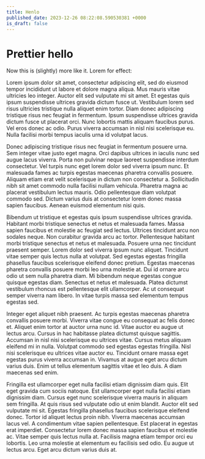 ```yaml
---
title: Henlo
published_date: 2023-12-26 08:22:08.590530381 +0000
is_draft: false
---
```

# Prettier hello

Now this is (slightly) more like it. Lorem for effect:

Lorem ipsum dolor sit amet, consectetur adipiscing elit, sed do eiusmod tempor incididunt ut labore et dolore magna aliqua. Mus mauris vitae ultricies leo integer. Auctor elit sed vulputate mi sit amet. Et egestas quis ipsum suspendisse ultrices gravida dictum fusce ut. Vestibulum lorem sed risus ultricies tristique nulla aliquet enim tortor. Diam donec adipiscing tristique risus nec feugiat in fermentum. Ipsum suspendisse ultrices gravida dictum fusce ut placerat orci. Nunc lobortis mattis aliquam faucibus purus. Vel eros donec ac odio. Purus viverra accumsan in nisl nisi scelerisque eu. Nulla facilisi morbi tempus iaculis urna id volutpat lacus.

Donec adipiscing tristique risus nec feugiat in fermentum posuere urna. Sem integer vitae justo eget magna. Orci dapibus ultrices in iaculis nunc sed augue lacus viverra. Porta non pulvinar neque laoreet suspendisse interdum consectetur. Vel turpis nunc eget lorem dolor sed viverra ipsum nunc. Et malesuada fames ac turpis egestas maecenas pharetra convallis posuere. Aliquam etiam erat velit scelerisque in dictum non consectetur a. Sollicitudin nibh sit amet commodo nulla facilisi nullam vehicula. Pharetra magna ac placerat vestibulum lectus mauris. Odio pellentesque diam volutpat commodo sed. Dictum varius duis at consectetur lorem donec massa sapien faucibus. Aenean euismod elementum nisi quis.

Bibendum ut tristique et egestas quis ipsum suspendisse ultrices gravida. Habitant morbi tristique senectus et netus et malesuada fames. Massa sapien faucibus et molestie ac feugiat sed lectus. Ultrices tincidunt arcu non sodales neque. Non curabitur gravida arcu ac tortor. Pellentesque habitant morbi tristique senectus et netus et malesuada. Posuere urna nec tincidunt praesent semper. Lorem dolor sed viverra ipsum nunc aliquet. Tincidunt vitae semper quis lectus nulla at volutpat. Sed egestas egestas fringilla phasellus faucibus scelerisque eleifend donec pretium. Egestas maecenas pharetra convallis posuere morbi leo urna molestie at. Dui id ornare arcu odio ut sem nulla pharetra diam. Mi bibendum neque egestas congue quisque egestas diam. Senectus et netus et malesuada. Platea dictumst vestibulum rhoncus est pellentesque elit ullamcorper. Ac ut consequat semper viverra nam libero. In vitae turpis massa sed elementum tempus egestas sed.

Integer eget aliquet nibh praesent. Ac turpis egestas maecenas pharetra convallis posuere morbi. Viverra vitae congue eu consequat ac felis donec et. Aliquet enim tortor at auctor urna nunc id. Vitae auctor eu augue ut lectus arcu. Cursus in hac habitasse platea dictumst quisque sagittis. Accumsan in nisl nisi scelerisque eu ultrices vitae. Cursus metus aliquam eleifend mi in nulla. Volutpat commodo sed egestas egestas fringilla. Nisl nisi scelerisque eu ultrices vitae auctor eu. Tincidunt ornare massa eget egestas purus viverra accumsan in. Vivamus at augue eget arcu dictum varius duis. Enim ut tellus elementum sagittis vitae et leo duis. A diam maecenas sed enim.

Fringilla est ullamcorper eget nulla facilisi etiam dignissim diam quis. Elit eget gravida cum sociis natoque. Est ullamcorper eget nulla facilisi etiam dignissim diam. Cursus eget nunc scelerisque viverra mauris in aliquam sem fringilla. At quis risus sed vulputate odio ut enim blandit. Auctor elit sed vulputate mi sit. Egestas fringilla phasellus faucibus scelerisque eleifend donec. Tortor id aliquet lectus proin nibh. Viverra maecenas accumsan lacus vel. A condimentum vitae sapien pellentesque. Est placerat in egestas erat imperdiet. Consectetur lorem donec massa sapien faucibus et molestie ac. Vitae semper quis lectus nulla at. Facilisis magna etiam tempor orci eu lobortis. Leo urna molestie at elementum eu facilisis sed odio. Eu augue ut lectus arcu. Eget arcu dictum varius duis at.
